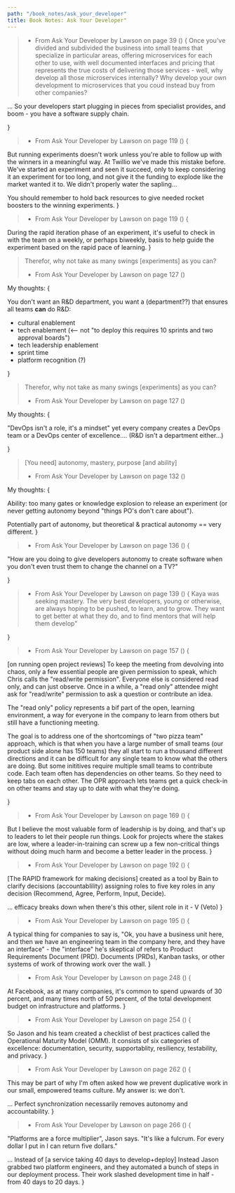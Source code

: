 ```yaml
---
path: "/book_notes/ask_your_developer"
title: Book Notes: Ask Your Developer"
---
```



> 
> - From Ask Your Developer by Lawson on page 39 () {
Once you've divided and subdivided the business into small teams that specialize in particular areas, offering microservices for each other to use, with well documented interfaces and pricing that represents the true costs of delivering those services - well, why develop all those microservices internally? Why develop your own development to microservices that you coud instead buy from other companies?

... So your developers start plugging in pieces from specialist provides, and boom - you have a software supply chain.

}


> 
> - From Ask Your Developer by Lawson on page 119 () {

But running experiments doesn't work unless you're able to follow up with the winners in a meaningful way. At Twillio we've made this mistake before. We've started an experiment and seen it succeed, only to keep considering it an experiment for too long, and not give it the funding to explode like the market wanted it to. We didn't properly water the sapling...

You should remember to hold back resources to give needed rocket boosters to the winning experiments.
}


> 
> - From Ask Your Developer by Lawson on page 119 () {

During the rapid iteration phase of an experiment, it's useful to check in with the team on a weekly, or  perhaps biweekly, basis to help guide the experiment based on the rapid pace of learning.
}


> Therefor, why not take as many swings [experiments] as you can?
> - From Ask Your Developer by Lawson on page 127 ()

My thoughts:  {

You don't want an R&D department, you want a (department??) that ensures all teams **can** do R&D:

  * cultural enablement
  * tech enablement (<-- not "to deploy this requires 10 sprints and two approval boards")
  * tech leadership enablement
  * sprint time
  * platform recognition (?)

}


> Therefor, why not take as many swings [experiments] as you can?
> - From Ask Your Developer by Lawson on page 127 ()

My thoughts:  {

"DevOps isn't a role, it's a mindset" yet every company creates a DevOps team or a DevOps center of excellence.... (R&D isn't a department either...)

}


> [You need] autonomy, mastery, purpose [and ability]
> - From Ask Your Developer by Lawson on page 132 ()

My thoughts:  {

Ability: too many gates or knowledge explosion to release an experiment (or never getting autonomy beyond "things PO's don't care about").

Potentially part of autonomy, but theoretical & practical autonomy == very different.
}


> 
> - From Ask Your Developer by Lawson on page 136 () {

"How are you doing to give developers autonomy to create software when you don't even trust them to change the channel on a TV?"

}


> 
> - From Ask Your Developer by Lawson on page 139 () {
Kaya was seeking mastery. The very best developers, young or otherwise, are always hoping to be pushed, to learn, and to grow. They want to get better at what they do, and to find mentors that will help them develop"

}



> 
> - From Ask Your Developer by Lawson on page 157 () {

[on running open project reviews] To keep the meeting from devolving into chaos, only a few essential people are given permission to speak, which Chris calls the "read/write permission". Everyone else is considered read only, and can just observe. Once in a while, a "read only" attendee might ask for "read/write" permission to ask a question or contribute an idea.

The "read only" policy represents a bif part of the open, learning environment, a way for everyone in the company to learn from others but still have a functioning meeting.

The goal is to address one of the shortcomings of "two pizza team" approach, which is that when you have a large number of small teams (our product side alone has 150 teams) they all start to run a thousand different directions and it can be difficult for any single team to know what the others are doing. But some inititives require multiple small teams to contribute code. Each team often has dependencies on other teams. So they need to keep tabs on each other. The OPR approach lets teams get a quick check-in on other teams and stay up to date with what they're doing.

}


> 
> - From Ask Your Developer by Lawson on page 169 () {

But I believe the most valuable form of leadership is by doing, and that's up to leaders to let their people run things. Look for projects where the stakes are low, where a leader-in-training can screw up a few non-critical things without doing much harm and become a better leader in the process.
}


> 
> - From Ask Your Developer by Lawson on page 192 () {

[The RAPID framework for making decisions] created as a tool by Bain to clarify decisions (accountablility) assigning roles to five key roles in any decision (Recommend, Agree, Perform, Input, Decide).

... efficacy breaks down when there's this other, silent role in it - V (Veto)
}


> 
> - From Ask Your Developer by Lawson on page 195 () {

A typical thing for companies to say is, "Ok, you have a business unit here, and then we have an engineering team in the company here, and they have an interface" - the "interface" he's skeptical of refers to Product Requirements Document (PRD). Documents (PRDs), Kanban tasks, or other systems of work of throwing work over the wall.
}


> 
> - From Ask Your Developer by Lawson on page 248 () {

At Facebook, as at many companies, it's common to spend upwards of 30 percent, and many times north of 50 percent, of the total development budget on infrastructure and platforms.
}


> 
> - From Ask Your Developer by Lawson on page 254 () {

So Jason and his team created a checklist of best practices called the Operational Maturity Model (OMM). It consists of six categories of excellence: documentation, security, supportablity, resiliency, testability, and privacy.
}


> 
> - From Ask Your Developer by Lawson on page 262 () {

This may be part of why I'm often asked how we prevent duplicative work in our small, empowered teams culture. My answer is: we don't.

... Perfect synchronization necessarily removes autonomy and accountability.
}


> 
> - From Ask Your Developer by Lawson on page 266 () {

"Platforms are a force multiplier", Jason says. "It's like a fulcrum. For every dollar I put in I can return five dollars."

... Instead of [a service taking 40 days to develop+deploy] Instead Jason grabbed two platform engineers, and they automated a bunch of steps in our deployment process. Their work slashed development time in half - from 40 days to 20 days.
}
